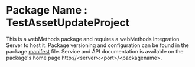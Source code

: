 # Package Name : TestAssetUpdateProject
This is a webMethods package and requires a webMethods Integration Server to host it. Package versioning and configuration can be found in the package [manifest](./TestAssetUpdateProject/manifest.v3) file. Service and API documentation is available on the package's home page http://&lt;server&gt;:&lt;port&gt;/&lt;packagename>.